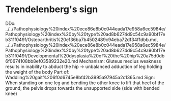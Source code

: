 # Trendelenberg's sign

DDx: ../../Pathophysiology%20index%20ece86e8b0c044eada17e958a6ec5984e/Pathophysiology%20index%20by%20type%20ad8b6274d9c54c9a90bf17eb311f049f/Osteoarthritis%20e136ba7b4502489c94eba72df34f1dbb.md, ../../Pathophysiology%20index%20ece86e8b0c044eada17e958a6ec5984e/Pathophysiology%20index%20by%20type%20ad8b6274d9c54c9a90bf17eb311f049f/Developmental%20dysplasia%20of%20the%20hip%20a75d0db6f0674108bb8ef03589232e20.md
Mechanism: Gluteus medius weakness results in inability to abduct the hip → unbalanced adduction of leg holding the weight of the body
Part of: Waddling%20gait%206f0d6745e8bf42b3995a97945a2c1365.md
Sign: When standing on one leg and bending the other knee to lift that heel of the ground, the pelvis drops towards the unsupported side (side with bended knee)
